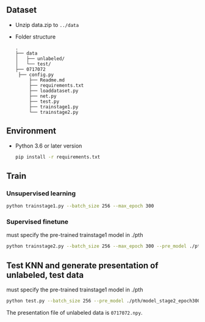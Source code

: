 ## Dataset
- Unzip data.zip to `../data`

- Folder structure
    ```
    .
    ├── data
    │   ├── unlabeled/
    │   └── test/
    ├── 0717072
	 ├── config.py
         ├── Readme.md
         ├── requirements.txt
         ├── loaddataset.py
         ├── net.py
         ├── test.py
         ├── trainstage1.py
         └── trainstage2.py
    ```

## Environment
- Python 3.6 or later version
    ```sh
    pip install -r requirements.txt
    ```

## Train
### Unsupervised learning
```sh
python trainstage1.py --batch_size 256 --max_epoch 300
```
### Supervised finetune
must specify the pre-trained trainstage1 model in ./pth
```sh
python trainstage2.py --batch_size 256 --max_epoch 300 --pre_model ./pth/model_stage1_epoch300.pth
```

## Test KNN and generate presentation of unlabeled, test data
must specify the pre-trained trainstage1 model in ./pth
```sh
python test.py --batch_size 256 --pre_model ./pth/model_stage2_epoch300.pth
```
The presentation file of unlabeled data is `0717072.npy`.
